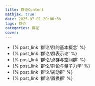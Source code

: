 ```yaml
---
title: 群论Content
mathjax: true
date: 2025-07-01 20:00:56
tags: 群论
categories: 群论
cover:
---
```



- {% post_link '群论/群的基本概念' %}
- {% post_link '群论/群表示论' %}
- {% post_link '群论/点群与空间群' %}
- {% post_link '群论/群论与量子力学' %}
- {% post_link '群论/转动群' %}
- {% post_link '群论/置换群' %}

